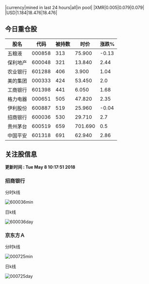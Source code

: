 |currency|mined in last 24 hours|all|in pool|
|XMR|0.005|0.079|0.079|
|USD|1.184|18.476|18.476|

## 今日重仓股 

|股名|代码|被持数|时价|涨跌%|
|---|---|---|---|---|
|五粮液|000858|313|75.900|-0.13|
|保利地产|600048|321|13.840|2.44|
|农业银行|601288|406|3.900|1.04|
|美的集团|000333|424|53.450|2.0|
|工商银行|601398|441|6.050|1.68|
|格力电器|000651|505|47.820|2.35|
|伊利股份|600887|519|25.960|-0.04|
|招商银行|600036|530|29.710|2.7|
|贵州茅台|600519|659|701.690|0.5|
|中国平安|601318|691|62.940|2.86|

## 关注股信息
**更新时间 : Tue May  8 10:17:51 2018**
### 招商银行 
分时k线

![600036min](http://image.sinajs.cn/newchart/min/n/sh600036.gif)

日k线

![600036day](http://image.sinajs.cn/newchart/daily/n/sh600036.gif)

### 京东方Ａ 
分时k线

![000725min](http://image.sinajs.cn/newchart/min/n/sz000725.gif)

日k线

![000725day](http://image.sinajs.cn/newchart/daily/n/sz000725.gif)
